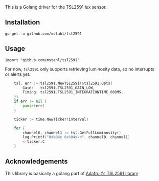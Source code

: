 This is a Golang driver for the TSL2591 lux sensor.

## Installation

    go get -u github.com/mstahl/tsl2591

## Usage

    import "github.com/mstahl/tsl2591"

For now, `tsl2591` only supports retrieving luminosity data, so no interrupts
or alerts yet.

```go
	tsl, err := tsl2591.NewTSL2591(&tsl2591.Opts{
		Gain:   tsl2591.TSL2591_GAIN_LOW,
		Timing: tsl2591.TSL2591_INTEGRATIONTIME_600MS,
	})
	if err != nil {
		panic(err)
	}

	ticker := time.NewTicker(Interval)

	for {
		channel0, channel1 := tsl.GetFullLuminosity()
		log.Printf("0x%04x 0x%04x\n", channel0, channel1)
		<-ticker.C
	}
```

## Acknowledgements

This library is basically a golang port of [Adafruit's TSL2591 library](https://github.com/adafruit/Adafruit_TSL2591_Library/)
